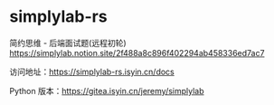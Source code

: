 # simplylab-rs

简约思维 - 后端面试题(远程初轮)
https://simplylab.notion.site/2f488a8c896f402294ab458336ed7ac7

访问地址：https://simplylab-rs.isyin.cn/docs

Python 版本：https://gitea.isyin.cn/jeremy/simplylab